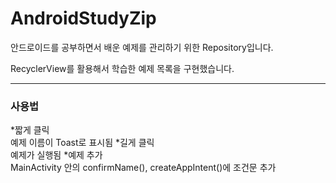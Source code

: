 # AndroidStudyZip

안드로이드를 공부하면서 배운 예제를 관리하기 위한 Repository입니다.

RecyclerView를 활용해서 학습한 예제 목록을 구현했습니다.

---------------------------------

### 사용법
*짧게 클릭   
  예제 이름이 Toast로 표시됨
*길게 클릭   
  예제가 실행됨
*예제 추가   
  MainActivity 안의 confirmName(), createAppIntent()에 조건문 추가
    

